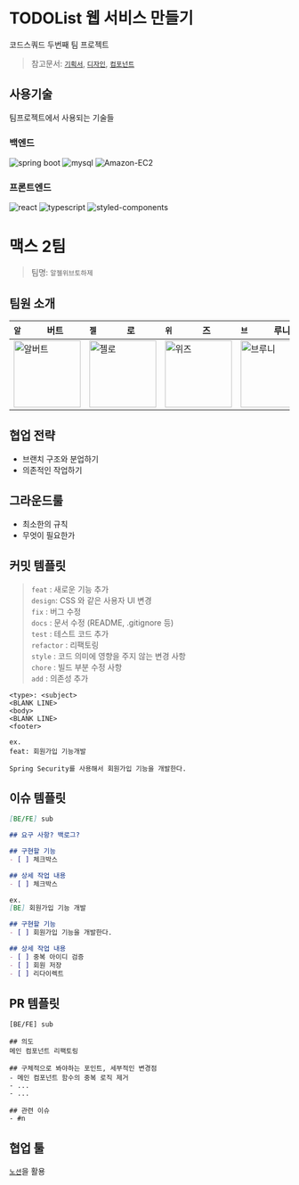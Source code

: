 # TODOList 웹 서비스 만들기
코드스쿼드 두번째 팀 프로젝트
> 참고문서: 
[`기획서`](https://www.figma.com/file/rZj3nEFS0CJaIKYgDR7iul/FE_%ED%88%AC%EB%91%90%EB%A6%AC%EC%8A%A4%ED%8A%B8?type=design&node-id=11231-2670&mode=design&t=l7sAS3qIlsEkzris-4), [`디자인`](https://www.figma.com/file/rZj3nEFS0CJaIKYgDR7iul/FE_TODO-List?type=design&node-id=100%3A58&mode=design&t=l7sAS3qIlsEkzris-1), [`컴포넌트`](https://www.figma.com/file/rZj3nEFS0CJaIKYgDR7iul/FE_TODO-List?type=design&node-id=11234%3A15479&mode=design&t=l7sAS3qIlsEkzris-1)

## 사용기술
팀프로젝트에서 사용되는 기술들

### 백엔드
<img src="https://img.shields.io/badge/Spring%20Boot-6DB33F.svg?style=for-the-badge&logo=Spring-Boot&logoColor=white" alt="spring boot"> <img src="https://img.shields.io/badge/MySQL-4479A1.svg?style=for-the-badge&logo=MySQL&logoColor=white" alt="mysql"> <img src="https://img.shields.io/badge/Amazon%20EC2-FF9900.svg?style=for-the-badge&logo=Amazon-EC2&logoColor=white" alt="Amazon-EC2">

### 프론트엔드
<img src="https://img.shields.io/badge/React-61DAFB.svg?style=for-the-badge&logo=React&logoColor=black" alt="react" /> <img src="https://img.shields.io/badge/TypeScript-3178C6.svg?style=for-the-badge&logo=TypeScript&logoColor=white" alt="typescript"> <img src="https://img.shields.io/badge/styledcomponents-DB7093.svg?style=for-the-badge&logo=styled-components&logoColor=white" alt="styled-components">

# 맥스 2팀
> 팀명: `알젤위브토하제`
## 팀원 소개
<table>
  <thead>
    <tr>
      <th width="12">
        <code>알</code>
      </th>
      <th>
        버트
      </th>
      <th width="12">
        <code>젤</code>
      </th>
      <th>
        로
      </th>
      <th width="12">
        <code>위</code>
      </th>
      <th>
        즈
      </th>
      <th width="12">
        <code>브</code>
      </th>
      <th>
        루니
      </th>
      <th width="12">
        <code>토</code>
      </th>
      <th>
        미
      </th>
      <th width="12">
        <code>하</code>
      </th>
      <th>
        나
      </th>
      <th width="12">
        <code>제</code>
      </th>
      <th>
        패토
      </th>
    </tr>
  </thead>
  <tbody>
    <tr>
      <td colspan="2">
        <img src="https://github.com/todolist-team2/todo-max/assets/54755633/4178037d-8ed4-41d4-b20c-ea29db9d3a51" width="120" alt="알버트">
      </td>
      <td colspan="2">
        <img src="https://github.com/todolist-team2/todo-max/assets/54755633/6efea944-0bc9-4032-9d63-ebb687c3e37e" width="120" alt="젤로">
      </td>
      <td colspan="2">
        <img src="https://github.com/todolist-team2/todo-max/assets/54755633/2b051119-e256-46c8-bf6c-28f8e9b35f54" width="120" alt="위즈">
      </td>
      <td colspan="2">
        <img src="https://github.com/todolist-team2/todo-max/assets/54755633/ab80ad14-2841-48e8-af43-ff02727474ca" width="120" alt="브루니">
      </td>
      <td colspan="2">
        <img src="https://github.com/todolist-team2/todo-max/assets/54755633/d71c2731-f490-4d44-8f3d-a04740ba162c" width="120" alt="토미">
      </td>
      <td colspan="2">
        <img src="https://github.com/todolist-team2/todo-max/assets/54755633/8ac44167-70e6-46ef-b5da-9ef4e953ac2c" width="120" alt="하">
      </td>
      <td colspan="2">
        <img src="https://github.com/todolist-team2/todo-max/assets/54755633/3025641f-e91f-47af-90f3-fc2a09b941b0" width="120" alt="제페토">
      </td>
    </tr>
  </tbody>
</table>

## 협업 전략
- 브랜치 구조와 분업하기
- 의존적인 작업하기

## 그라운드룰
- 최소한의 규칙
- 무엇이 필요한가

## 커밋 템플릿
> `feat` : 새로운 기능 추가  
> `design`: CSS 와 같은 사용자 UI 변경  
> `fix` : 버그 수정  
> `docs` : 문서 수정 (README, .gitignore 등)  
> `test` : 테스트 코드 추가  
> `refactor` : 리팩토링  
> `style` : 코드 의미에 영향을 주지 않는 변경 사항  
> `chore` : 빌드 부분 수정 사항  
> `add` : 의존성 추가  
```
<type>: <subject>
<BLANK LINE>
<body>
<BLANK LINE>
<footer>

ex.
feat: 회원가입 기능개발

Spring Security를 사용해서 회원가입 기능을 개발한다.
```

## 이슈 템플릿
```md
[BE/FE] sub

## 요구 사항? 백로그?

## 구현할 기능
- [ ] 체크박스

## 상세 작업 내용
- [ ] 체크박스

ex.
[BE] 회원가입 기능 개발

## 구현할 기능
- [ ] 회원가입 기능을 개발한다.

## 상세 작업 내용
- [ ] 중복 아이디 검증
- [ ] 회원 저장
- [ ] 리다이렉트
```
## PR 템플릿
```
[BE/FE] sub

## 의도 
메인 컴포넌트 리팩토링

## 구체적으로 봐야하는 포인트, 세부적인 변경점
- 메인 컴포넌트 함수의 중복 로직 제거
- ...
- ...

## 관련 이슈
- #n
```

## 협업 툴
[`노션`](https://www.notion.so/hyokikomori/2b80a0f353ec4a498eefc14d2c8c713a)을 활용
